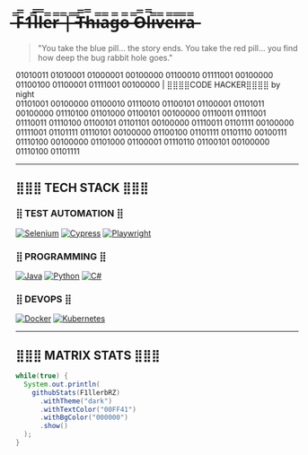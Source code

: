 # ̶̿F̶̿1̶̿l̶̿l̶̿e̶̿r̶̿ ̶̿|̶̿ ̶̿T̶̿h̶̿i̶̿a̶̿g̶̿o̶̿ ̶̿O̶̿l̶̿i̶̿v̶̿e̶̿i̶̿r̶̿a̶̿ 

> "You take the blue pill... the story ends. You take the red pill... you find how deep the bug rabbit hole goes."

01010011 01010001 01000001 00100000 01100010 01111001 00100000 01100100 01100001 01111001 00100000  |  ⣿⣿⣿⣿CODE HACKER⣿⣿⣿⣿  by night  
01101001 00100000 01100010 01110010 01100101 01100001 01101011 00100000 01110100 01101000 01100101 00100000 01110011 01111001 01110011 01110100 01100101 01101101 00100000 01110011 01101111 00100000 01111001 01101111 01110101 00100000 01100100 01101111 01101110 00100111 01110100 00100000 01101000 01100001 01110110 01100101 00100000 01110100 01101111  

---

## ⣿⣿⣿ TECH STACK ⣿⣿⣿

### ⣿ TEST AUTOMATION ⣿
[![Selenium](https://img.shields.io/badge/-SELENIUM-00FF41?style=for-the-badge&logo=selenium&logoColor=black)](https://selenium.dev) 
[![Cypress](https://img.shields.io/badge/-CYPRESS-000000?style=for-the-badge&logo=cypress&logoColor=00FF41)](https://cypress.io)
[![Playwright](https://img.shields.io/badge/-PLAYWRIGHT-00FF41?style=for-the-badge&logo=playwright&logoColor=black)](https://playwright.dev)

### ⣿ PROGRAMMING ⣿
[![Java](https://img.shields.io/badge/-JAVA-00FF41?style=for-the-badge&logo=java&logoColor=black)](https://java.com)
[![Python](https://img.shields.io/badge/-PYTHON-000000?style=for-the-badge&logo=python&logoColor=00FF41)](https://python.org)
[![C#](https://img.shields.io/badge/-C%23-00FF41?style=for-the-badge&logo=c-sharp&logoColor=black)](https://dotnet.microsoft.com)

### ⣿ DEVOPS ⣿
[![Docker](https://img.shields.io/badge/-DOCKER-000000?style=for-the-badge&logo=docker&logoColor=00FF41)](https://docker.com)
[![Kubernetes](https://img.shields.io/badge/-KUBERNETES-00FF41?style=for-the-badge&logo=kubernetes&logoColor=black)](https://kubernetes.io)

---

## ⣿⣿⣿ MATRIX STATS ⣿⣿⣿

```java
while(true) {
  System.out.println(
    githubStats(F1llerbRZ)
      .withTheme("dark")
      .withTextColor("00FF41")
      .withBgColor("000000")
      .show()
  );
}






